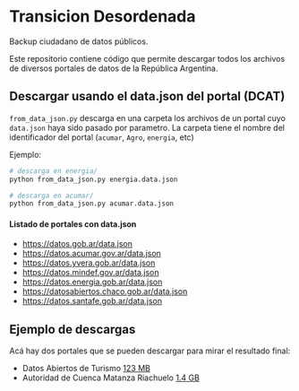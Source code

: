 # Transicion Desordenada

Backup ciudadano de datos públicos.

Este repositorio contiene código que permite descargar todos los archivos de diversos portales de datos de la República Argentina.

## Descargar usando el data.json del portal (DCAT)

`from_data_json.py` descarga en una carpeta los archivos de un portal cuyo `data.json` haya sido pasado por parametro. La carpeta tiene el nombre del identificador del portal (`acumar`, `Agro`, `energia`, etc)

Ejemplo:

```bash
# descarga en energia/
python from_data_json.py energia.data.json

# descarga en acumar/
python from_data_json.py acumar.data.json
```

#### Listado de portales con data.json

 - https://datos.gob.ar/data.json
 - https://datos.acumar.gov.ar/data.json
 - https://datos.yvera.gob.ar/data.json
 - https://datos.mindef.gov.ar/data.json
 - https://datos.energia.gob.ar/data.json
 - https://datosabiertos.chaco.gob.ar/data.json
 - https://datos.santafe.gob.ar/data.json

## Ejemplo de descargas

Acá hay dos portales que se pueden descargar para mirar el resultado final:

 - Datos Abiertos de Turismo [123 MB](https://drive.google.com/file/d/1sijGeoNY629mXjksgltMAvAxMD41zqHQ/view?usp=sharing)
 - Autoridad de Cuenca Matanza Riachuelo [1.4 GB](https://drive.google.com/file/d/1jlyf4m6NaMVhJI360mBcZt9DZaH9ODuc/view?usp=sharing)
